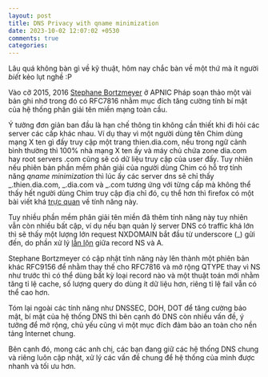 ```yaml
---
layout: post
title: DNS Privacy with qname minimization
date: 2023-10-02 12:07:02 +0530
comments: true
categories: 
---
```


Lâu quá không bàn gì về kỹ thuật, hôm nay chắc bàn về một thứ mà ít người *biết* kẻo lụt nghề :P

Vào cỡ 2015, 2016 [Stephane Bortzmeyer](https://dblp.org/pid/186/8836.html) ở APNIC Pháp soạn thảo một vài bản ghi nhớ trong đó có RFC7816 nhằm mục đích tăng cường tính bí mật của hệ thống phân giải tên miền mạng toàn cầu. 

Ý tưởng đơn giản ban đầu là hạn chế thông tin không cần thiết khi đi hỏi các server các cấp khác nhau. Ví dụ thay vì một người dùng tên Chim dùng mạng X ten gì đấy truy cập một trang thien.dia.com, nếu trong ngữ cảnh bình thường thì 100% nhà mạng X ten ấy và máy chủ chứa zone dia.com hay root servers .com cũng sẽ có dữ liệu truy cập của user đấy. Tuy nhiên nếu phiên bản phần mềm phân giải của người dùng Chim có hỗ trợ tính năng *qname minimization* thì lúc ấy các server dns sẽ chỉ thấy _.thien.dia.com, _.dia.com và _.com tương ứng với từng cấp mà không thể thấy hết người dùng Chim truy cập địa chỉ đó, cụ thể hơn thì firefox có một bài viết khá [trực quan](https://hacks.mozilla.org/2018/05/a-cartoon-intro-to-dns-over-https/) về tính năng này.

Tuy nhiều phần mềm phân giải tên miền đã thêm tính năng này tuy nhiên vẫn còn nhiều bất cập, ví dụ nếu bạn quản lý server DNS có traffic khá lớn thì sẽ thấy một lượng lớn request NXDOMAIN bắt đầu từ underscore (_) gửi đến, do phần xử lý [lẫn lộn](https://ns1.com/blog/why-qname-minimization-can-lead-to-increased-nxdomain-responses) giữa record NS và A.

Stephane Bortzmeyer có cập nhật tính năng này lên thành một phiên bản khác RFC9156 để nhằm thay thế cho RFC7816 và mở rộng QTYPE thay vì NS như trước thì có thể dùng bất kỳ loại record nào và một thuật toán mới nhằm tăng tỉ lệ cache, số lượng query do dùng ít dữ liệu hơn, riêng tỉ lệ fail vẫn có thể cao hơn.

Tóm lại ngoài các tính năng như DNSSEC, DOH, DOT để tăng cường bảo mật, bí mật của hệ thống DNS thì bên cạnh đó DNS còn nhiều vấn đề, ý tưởng để mở rộng, chủ yếu cũng vì một mục đích đảm bảo an toàn cho nền tảng Internet chung.

Bên cạnh đó, mong các anh chị, các bạn đang giữ các hệ thống DNS chung và riêng luôn cập nhật, xử lý các vấn đề chung để hệ thống của mình được nhanh và tối ưu hơn.
